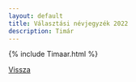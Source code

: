 ```yaml
---
layout: default
title: Választási névjegyzék 2022
description: Timár
---
```


{% include Timaar.html %}

[Vissza](./)